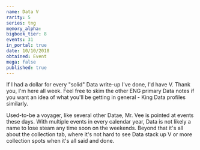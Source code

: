 ```yaml
---
name: Data V
rarity: 5
series: tng
memory_alpha:
bigbook_tier: 8
events: 31
in_portal: true
date: 10/10/2018
obtained: Event
mega: false
published: true
---
```


If I had a dollar for every "solid" Data write-up I've done, I'd have V. Thank you, I'm here all week. Feel free to skim the other ENG primary Data notes if you want an idea of what you'll be getting in general - King Data profiles similarly.

Used-to-be a voyager, like several other Datae, Mr. Vee is pointed at events these days. With multiple events in every calendar year, Data is not likely a name to lose steam any time soon on the weekends. Beyond that it's all about the collection tab, where it's not hard to see Data stack up V or more collection spots when it's all said and done.
